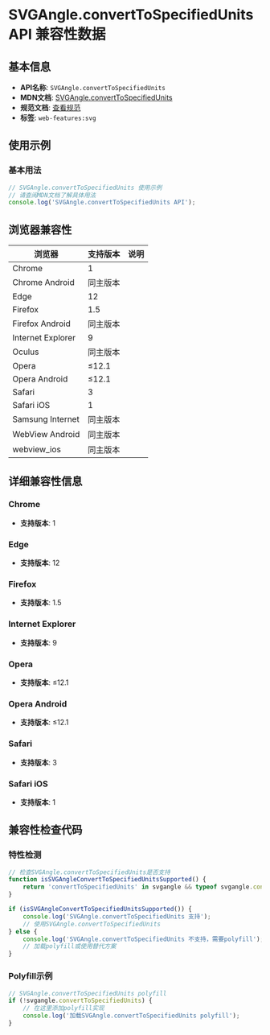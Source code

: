 # SVGAngle.convertToSpecifiedUnits API 兼容性数据

## 基本信息

- **API名称**: `SVGAngle.convertToSpecifiedUnits`
- **MDN文档**: [SVGAngle.convertToSpecifiedUnits](https://developer.mozilla.org/docs/Web/API/SVGAngle/convertToSpecifiedUnits)
- **规范文档**: [查看规范](https://svgwg.org/svg2-draft/types.html#__svg__SVGAngle__convertToSpecifiedUnits)
- **标签**: `web-features:svg`

## 使用示例

### 基本用法

```javascript
// SVGAngle.convertToSpecifiedUnits 使用示例
// 请查阅MDN文档了解具体用法
console.log('SVGAngle.convertToSpecifiedUnits API');
```

## 浏览器兼容性

| 浏览器 | 支持版本 | 说明 |
|--------|----------|------|
| Chrome | 1 |  |
| Chrome Android | 同主版本 |  |
| Edge | 12 |  |
| Firefox | 1.5 |  |
| Firefox Android | 同主版本 |  |
| Internet Explorer | 9 |  |
| Oculus | 同主版本 |  |
| Opera | ≤12.1 |  |
| Opera Android | ≤12.1 |  |
| Safari | 3 |  |
| Safari iOS | 1 |  |
| Samsung Internet | 同主版本 |  |
| WebView Android | 同主版本 |  |
| webview_ios | 同主版本 |  |

## 详细兼容性信息

### Chrome

- **支持版本**: 1

### Edge

- **支持版本**: 12

### Firefox

- **支持版本**: 1.5

### Internet Explorer

- **支持版本**: 9

### Opera

- **支持版本**: ≤12.1

### Opera Android

- **支持版本**: ≤12.1

### Safari

- **支持版本**: 3

### Safari iOS

- **支持版本**: 1

## 兼容性检查代码

### 特性检测

```javascript
// 检查SVGAngle.convertToSpecifiedUnits是否支持
function isSVGAngleConvertToSpecifiedUnitsSupported() {
    return 'convertToSpecifiedUnits' in svgangle && typeof svgangle.convertToSpecifiedUnits === 'function';
}

if (isSVGAngleConvertToSpecifiedUnitsSupported()) {
    console.log('SVGAngle.convertToSpecifiedUnits 支持');
    // 使用SVGAngle.convertToSpecifiedUnits
} else {
    console.log('SVGAngle.convertToSpecifiedUnits 不支持，需要polyfill');
    // 加载polyfill或使用替代方案
}
```

### Polyfill示例

```javascript
// SVGAngle.convertToSpecifiedUnits polyfill
if (!svgangle.convertToSpecifiedUnits) {
    // 在这里添加polyfill实现
    console.log('加载SVGAngle.convertToSpecifiedUnits polyfill');
}
```

